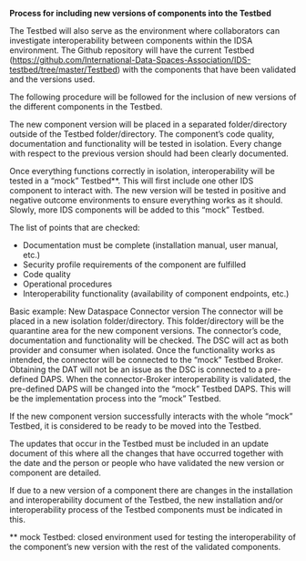 **Process for including new versions of components into the Testbed**

The Testbed will also serve as the environment where collaborators can investigate interoperability between components within the IDSA environment.
The Github repository will have the current Testbed (https://github.com/International-Data-Spaces-Association/IDS-testbed/tree/master/Testbed) with the components that have been validated and the versions used. 

The following procedure will be followed for the inclusion of new versions of the different components in the Testbed. 


The new component version will be placed in a separated folder/directory outside of the Testbed folder/directory. The component’s code quality, documentation and functionality will be tested in isolation. Every change with respect to the previous version should had been clearly documented. 

Once everything functions correctly in isolation, interoperability will be tested in a “mock” Testbed**. This will first include one other IDS component to interact with. The new version will be tested in positive and negative outcome environments to ensure everything works as it should. Slowly, more IDS components will be added to this “mock” Testbed.

The list of points that are checked:
-	Documentation must be complete (installation manual, user manual, etc.)
-	Security profile requirements of the component are fulfilled
-	Code quality
-	Operational procedures 
-	Interoperability functionality (availability of component endpoints, etc.)


Basic example: New Dataspace Connector version
The connector will be placed in a new isolation folder/directory. This folder/directory will be the quarantine area for the new component versions. The connector’s code, documentation and functionality will be checked. The DSC will act as both provider and consumer when isolated. Once the functionality works as intended, the connector will be connected to the “mock” Testbed Broker. Obtaining the DAT will not be an issue as the DSC is connected to a pre-defined DAPS. When the connector-Broker interoperability is validated, the pre-defined DAPS will be changed into the “mock” Testbed DAPS. This will be the implementation process into the “mock” Testbed. 

If the new component version successfully interacts with the whole “mock” Testbed, it is considered to be ready to be moved into the Testbed.


The updates that occur in the Testbed must be included in an update document of this where all the changes that have occurred together with the date and the person or people who have validated the new version or component are detailed.

If due to a new version of a component there are changes in the installation and interoperability document of the Testbed, the new installation and/or interoperability process of the Testbed components must be indicated in this.

** mock Testbed: closed environment used for testing the interoperability of the component’s new version with the rest of the validated components.
